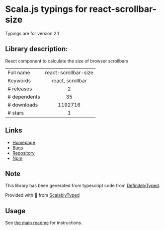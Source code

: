 
# Scala.js typings for react-scrollbar-size

Typings are for version 2.1

## Library description:
React component to calculate the size of browser scrollbars

|                    |                 |
| ------------------ | :-------------: |
| Full name          | react-scrollbar-size |
| Keywords           | react, scrollbar |
| # releases         | 2 |
| # dependents       | 35 |
| # downloads        | 1192716 |
| # stars            | 1 |

## Links
- [Homepage](https://github.com/STORIS/react-scrollbar-size#readme)
- [Bugs](https://github.com/STORIS/react-scrollbar-size/issues)
- [Repository](https://github.com/STORIS/react-scrollbar-size)
- [Npm](https://www.npmjs.com/package/react-scrollbar-size)
    


## Note
This library has been generated from typescript code from [DefinitelyTyped](https://definitelytyped.org).

Provided with :purple_heart: from [ScalablyTyped](https://github.com/oyvindberg/ScalablyTyped)

## Usage
See [the main readme](../../readme.md) for instructions.


